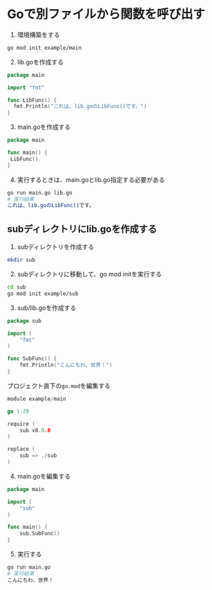 # Goで別ファイルから関数を呼び出す

1. 環境構築をする
```bash
go mod init example/main
```

2. lib.goを作成する
```go
package main

import "fmt"

func LibFunc() {
  fmt.Println("これは、lib.goのLibFunc()です。")
}
```

3. main.goを作成する
```go
package main

func main() {
 LibFunc()
}
```

4. 実行するときは、main.goとlib.go指定する必要がある
```bash
go run main.go lib.go
# 実行結果
これは、lib.goのLibFunc()です。
```

## subディレクトリにlib.goを作成する

1. subディレクトリを作成する
```bash
mkdir sub
```

2. subディレクトリに移動して、go mod initを実行する
```bash
cd sub
go mod init example/sub
```

3. sub/lib.goを作成する
```go
package sub

import (
	"fmt"
)

func SubFunc() {
	fmt.Println("こんにちわ、世界！")
}
```

プロジェクト直下の`go.mod`を編集する
```go
module example/main

go 1.20

require (
	sub v0.0.0
)

replace (
	sub => ./sub
)
```

4. main.goを編集する
```go
package main

import (
	"sub"
)

func main() {
	sub.SubFunc()
}
```

5. 実行する
```bash
go run main.go
# 実行結果
こんにちわ、世界！
```